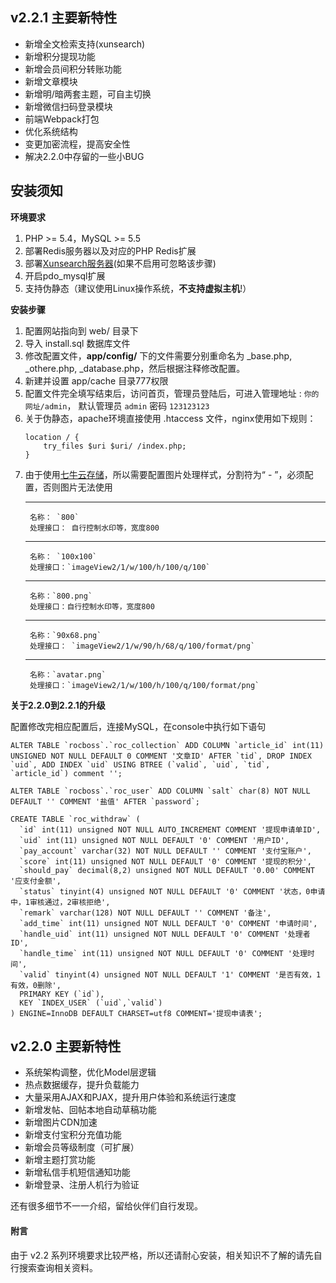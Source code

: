 ## v2.2.1 主要新特性

- 新增全文检索支持(xunsearch)
- 新增积分提现功能
- 新增会员间积分转账功能
- 新增文章模块
- 新增明/暗两套主题，可自主切换
- 新增微信扫码登录模块
- 前端Webpack打包
- 优化系统结构
- 变更加密流程，提高安全性
- 解决2.2.0中存留的一些小BUG

## 安装须知

**环境要求**

1. PHP >= 5.4，MySQL >= 5.5
2. 部署Redis服务器以及对应的PHP Redis扩展
3. 部署[Xunsearch服务器][0](如果不启用可忽略该步骤)
4. 开启pdo_mysql扩展
5. 支持伪静态（建议使用Linux操作系统，**不支持虚拟主机**!）

**安装步骤**
1. 配置网站指向到 web/ 目录下
2. 导入 install.sql 数据库文件
3. 修改配置文件，**app/config/** 下的文件需要分别重命名为 _base.php, _othere.php, _database.php，然后根据注释修改配置。
4. 新建并设置 app/cache 目录777权限
5. 配置文件完全填写结束后，访问首页，管理员登陆后，可进入管理地址 : `你的网址/admin`， 默认管理员 `admin` 密码 `123123123`
6. 关于伪静态，apache环境直接使用 .htaccess 文件，nginx使用如下规则：
    ```
    location / {
        try_files $uri $uri/ /index.php;
    }
    ```
7. 由于使用[七牛云存储][1]，所以需要配置图片处理样式，分割符为“ - ”，必须配置，否则图片无法使用
    - - -
        名称： `800`
        处理接口： 自行控制水印等，宽度800
    - - -
        名称： `100x100`
        处理接口：`imageView2/1/w/100/h/100/q/100`
    - - -
        名称：`800.png`
        处理接口：自行控制水印等，宽度800
    - - -
        名称：`90x68.png`
        处理接口： `imageView2/1/w/90/h/68/q/100/format/png`
    - - -
        名称：`avatar.png`
        处理接口：`imageView2/1/w/100/h/100/q/100/format/png`

**关于2.2.0到2.2.1的升级**

配置修改完相应配置后，连接MySQL，在console中执行如下语句

```
ALTER TABLE `rocboss`.`roc_collection` ADD COLUMN `article_id` int(11) UNSIGNED NOT NULL DEFAULT 0 COMMENT '文章ID' AFTER `tid`, DROP INDEX `uid`, ADD INDEX `uid` USING BTREE (`valid`, `uid`, `tid`, `article_id`) comment '';
```

```
ALTER TABLE `rocboss`.`roc_user` ADD COLUMN `salt` char(8) NOT NULL DEFAULT '' COMMENT '盐值' AFTER `password`;
```

```
CREATE TABLE `roc_withdraw` (
  `id` int(11) unsigned NOT NULL AUTO_INCREMENT COMMENT '提现申请单ID',
  `uid` int(11) unsigned NOT NULL DEFAULT '0' COMMENT '用户ID',
  `pay_account` varchar(32) NOT NULL DEFAULT '' COMMENT '支付宝账户',
  `score` int(11) unsigned NOT NULL DEFAULT '0' COMMENT '提现的积分',
  `should_pay` decimal(8,2) unsigned NOT NULL DEFAULT '0.00' COMMENT '应支付金额',
  `status` tinyint(4) unsigned NOT NULL DEFAULT '0' COMMENT '状态，0申请中，1审核通过，2审核拒绝',
  `remark` varchar(128) NOT NULL DEFAULT '' COMMENT '备注',
  `add_time` int(11) unsigned NOT NULL DEFAULT '0' COMMENT '申请时间',
  `handle_uid` int(11) unsigned NOT NULL DEFAULT '0' COMMENT '处理者ID',
  `handle_time` int(11) unsigned NOT NULL DEFAULT '0' COMMENT '处理时间',
  `valid` tinyint(4) unsigned NOT NULL DEFAULT '1' COMMENT '是否有效，1有效，0删除',
  PRIMARY KEY (`id`),
  KEY `INDEX_USER` (`uid`,`valid`)
) ENGINE=InnoDB DEFAULT CHARSET=utf8 COMMENT='提现申请表';
```

## v2.2.0 主要新特性

- 系统架构调整，优化Model层逻辑
- 热点数据缓存，提升负载能力
- 大量采用AJAX和PJAX，提升用户体验和系统运行速度
- 新增发帖、回帖本地自动草稿功能
- 新增图片CDN加速
- 新增支付宝积分充值功能
- 新增会员等级制度（可扩展）
- 新增主题打赏功能
- 新增私信手机短信通知功能
- 新增登录、注册人机行为验证

还有很多细节不一一介绍，留给伙伴们自行发现。

#### 附言
由于 v2.2 系列环境要求比较严格，所以还请耐心安装，相关知识不了解的请先自行搜索查询相关资料。

  [0]:http://www.xunsearch.com/
  [1]: https://portal.qiniu.com/signup?code=3lho3ffob4oya
